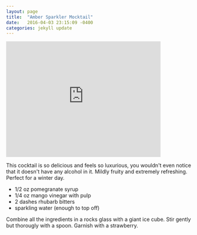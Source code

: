 ```yaml
---
layout: page
title:  "Amber Sparkler Mocktail"
date:   2016-04-03 23:15:09 -0400
categories: jekyll update
---
```


<iframe width="420" height="315" src="http://www.youtube.com/embed/5A-Il0WGvhU" frameborder="0" allowfullscreen></iframe>

This cocktail is so delicious and feels so luxurious, you wouldn't even notice that it doesn't have any alcohol in it. Mildly fruity and extremely refreshing. Perfect for a winter day.

* 1/2 oz pomegranate syrup
* 1/4 oz mango vinegar with pulp
* 2 dashes rhubarb bitters
* sparkling water (enough to top off)

Combine all the ingredients in a rocks glass with a giant ice cube. Stir gently but thorougly with a spoon. Garnish with a strawberry.
